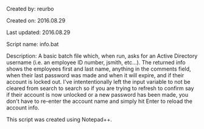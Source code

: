 Created by:		  reurbo

Created on:		  2016.08.29

Last updated:   2016.08.29

Script name:		info.bat

Description:    A basic batch file which, when run, asks for an Active Directory username (i.e. an employee ID number, jsmith, etc...). The returned info shows the employees first and last name, anything in the comments field, when their last password was made and when it will expire, and if their account is locked out.
I've intententionally left the input variable to not be cleared from search to search so if you are trying to refresh to confirm say if their account is now unlocked or a new password has been made, you don't have to re-enter the account name and simply hit Enter to reload the account info.

This script was created using Notepad++.
